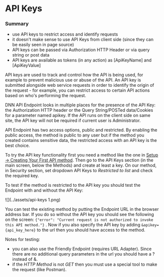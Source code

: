 # API Keys

### Summary

* use API keys to restrict access and identify requests
* it doesn't make sense to use API Keys from client side (since they can be easily seen in page source)
* API keys can be passed via Authorization HTTP Header or via query string or post data
* API keys are available as tokens (in any action) as [ApiKeyName] and [ApiKeyValue]

API keys are used to track and control how the API is being used, for example to prevent malicious use or abuse of the API. An API key is submitted alongside web service requests in order to identify the origin of the request - for example, you can restrict access to certain API actions based on who's performing the request.

DNN API Endpoint looks in multiple places for the presence of the API Key: the Authorization HTTP header or the Query String/POSTed data/Cookies for a parameter named apikey. If the API runs on the client side on same site, the API key will not be required if current user is Administrator.

API Endpoint has two access options, public and restricted. By enabling the public access, the method is public to any user but if the method you created contains sensitive data, the restricted access with an API key is the best choice.

To try the API key functionality first you need a method like the one in [Setup -> Creating Your First API method](../getting-started/setup.html). Then go to the API Keys section (in the main screen, below the Methods) and create at least a key. On our method, in Security section, set dropdown API Keys to *Restricted to list* and check the required key.

To test if the method is restricted to the API key you should test the Endpoint with and without the API Key:

![](../assets/api-keys 1.png)

You can test the existing method by putting the Endpoint URL in the browser address bar. If you do so without the API key you should see the following on the screen:
``{"error": "Current request is not authorized to invoke this API method."}`` .
Now if you also specify the API key by adding ``&apikey={api_key_here}`` to the url then you should have access to the method. 

Notes for testing:

* you can also use the  Friendly Endpoint (requires URL Adapter). Since there are no additional query parameters in the url you should have a ? instead of &.
* if the *HTTP Method* is not *GET* then you must use a special tool to make the request (like Postman).